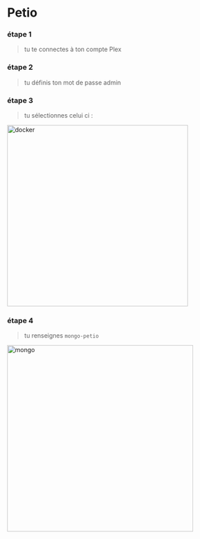 # Petio

### étape 1 

> tu te connectes à ton compte Plex

### étape 2 

> tu définis ton mot de passe admin

### étape 3

> tu sélectionnes celui ci :  
<img width="419" alt="docker" src="https://user-images.githubusercontent.com/64525827/150756736-992d3399-3862-49b5-8c7a-faadd44929b8.png">


### étape 4

> tu renseignes `mongo-petio`
<img width="431" alt="mongo" src="https://user-images.githubusercontent.com/64525827/150756992-dca4c472-3645-4982-8c2e-274cc15ab4ae.png">
